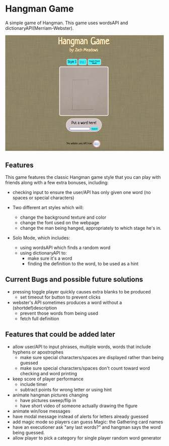 # Hangman Game
A simple game of Hangman. This game uses wordsAPI and dictionaryAPI(Merriam-Webster).

<img src="./images/example.png" width="700">

Features
------------
This game features the classic Hangman game style that you can play with friends along with a few extra bonuses, including:
- checking input to ensure the user/API has only given one word (no spaces or special characters)

- Two different art styles which will:
  - change the background texture and color
  - change the font used on the webpage
  - change the man being hanged, appropriately to which stage he's in.
  
- Solo Mode, which includes:
  - using wordsAPI which finds a random word
  - using dictionaryAPI to: 
    - make sure it's a word
    - finding the definition to the word, to be used as a hint

Current Bugs and possible future solutions
-------------------
- pressing toggle player quickly causes extra blanks to be produced 
  - set timeout for button to prevent clicks
- webster's API sometimes produces a word without a (shortdef)description 
  - prevent those words from being used 
  - fetch full definition

Features that could be added later
---------------------
- allow user/API to input phrases, multiple words, words that include hyphens or apostrophes
  - make sure special characters/spaces are displayed rather than being guessed
  - make sure special characters/spaces don't count toward word checking and word printing
- keep score of player performance
  - include timer
  - subtract points for wrong letter or using hint
- animate hangman pictures changing
  - have pictures sweep/flip in
  - have short video of someone actually drawing the figure
- animate win/lose messages
- have modal message instead of alerts for letters already guessed
- add magic mode so players can guess Magic: the Gathering card names
- have an executioner ask "any last words?" and hangman says the word being guessed.
- allow player to pick a category for single player random word generator
